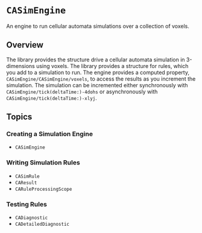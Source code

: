 # ``CASimEngine``

An engine to run cellular automata simulations over a collection of voxels.

## Overview

The library provides the structure drive a cellular automata simulation in 3-dimensions using voxels.
The library provides a structure for rules, which you add to a simulation to run. The engine provides a 
computed property, ``CASimEngine/CASimEngine/voxels``, to access the results as you increment the simulation.
The simulation can be incremented either synchronously with ``CASimEngine/tick(deltaTime:)-4dohs`` or asynchronously with ``CASimEngine/tick(deltaTime:)-xlyj``.

## Topics

### Creating a Simulation Engine

- ``CASimEngine``

### Writing Simulation Rules

- ``CASimRule``
- ``CAResult``
- ``CARuleProcessingScope``

### Testing Rules

- ``CADiagnostic``
- ``CADetailedDiagnostic``
